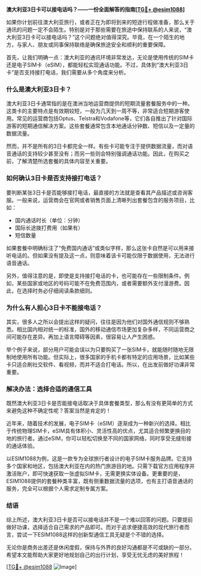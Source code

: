 **澳大利亚3日卡可以接电话吗？——一份全面解答的指南[[TG💪+ @esim1088](https://t.me/s/esim1088)]**

如果你计划前往澳大利亚旅行，或者正在为即将到来的短途行程做准备，那么关于通讯的问题一定不会陌生。特别是对于那些需要在旅途中保持联系的人来说，“澳大利亚3日卡可以接电话吗？”这个问题绝对值得深究。毕竟，在一个陌生的地方，与家人、朋友或同事保持联络是确保旅途安全和顺利的重要保障。

首先，让我们明确一点：澳大利亚的通讯环境非常发达，无论是使用传统的SIM卡还是电子SIM卡（eSIM），都能轻松实现通话功能。不过，具体到“澳大利亚3日卡”是否支持接打电话，我们需要从多个角度来分析。

### **什么是澳大利亚3日卡？**

澳大利亚3日卡通常指的是在澳洲当地运营商提供的短期流量套餐服务中的一种。这类卡的主要特点是有效期较短，一般为几天到一周不等，非常适合短期游客使用。常见的运营商包括Optus、Telstra和Vodafone等，它们各自推出了针对国际游客的短期通信解决方案。这些套餐通常包含本地通话分钟数、短信以及一定量的数据流量。

然而，并不是所有的3日卡都完全一样。有些卡可能专注于提供数据流量，而对语音通话的支持较少甚至没有；而另一些则会特别强调通话功能。因此，在购买之前，了解清楚所选套餐的具体内容至关重要。

### **如何确认3日卡是否支持接打电话？**

要判断某张3日卡是否能够接打电话，最直接的方法就是查看其产品描述或咨询客服。一般来说，运营商会在官网或者销售页面上清晰列出套餐包含的服务项目，比如：

- 国内通话时长（单位：分钟）
- 国际长途拨打费用（如果有）
- 短信数量

如果套餐中明确标注了“免费国内通话”或类似字样，那么这张卡自然是可以用来接听电话的。但如果没有提及这一点，则意味着该卡可能仅限于数据使用，无法进行语音通话。

另外，值得注意的是，即使是支持接打电话的卡，也可能存在一些限制条件。例如，某些国家或地区的号码可能不在免费范围内，或者需要额外支付漫游费。因此，在选择时务必仔细阅读条款细则。

### **为什么有人担心3日卡不能接电话？**

其实，很多人之所以会提出这样的疑问，往往是因为他们对国外通信规则不够熟悉。相比国内相对统一的标准，国外的移动通信市场更加复杂多样，不同运营商之间可能存在差异。再加上语言障碍等因素，很容易让人产生困惑。

举个例子来说，部分用户可能会误以为只要购买了一张SIM卡，就能随时随地无限制地使用所有功能。但实际上，很多国家的手机卡都有特定的应用场景，比如某些卡只适合刷社交软件、看视频，而并不适合打电话。所以，在出发前做好功课非常重要。

### **解决办法：选择合适的通信工具**

既然澳大利亚3日卡是否能接电话取决于具体套餐类型，那么有没有更简单的方式来避免这种不确定性呢？答案当然是肯定的！

近年来，随着技术的发展，电子SIM卡（eSIM）逐渐成为一种新兴的选择。相比于传统物理SIM卡，eSIM具有体积小、灵活性高的优点，尤其适合频繁更换目的地的旅行者。通过eSIM，你可以轻松切换至不同的国家网络，同时享受无缝衔接的通话体验。

以ESIM1088为例，这是一款专为全球旅行者设计的电子SIM卡服务品牌。它支持多个国家和地区，包括澳大利亚在内的热门旅游目的地。只需下载官方应用程序并激活账户，即可快速获取一张虚拟SIM卡，无需更换实体设备。更重要的是，ESIM1088提供的套餐种类丰富，既有侧重数据流量的选项，也有主打语音通话的服务，完全可以根据个人需求定制专属方案。

### **结语**

综上所述，澳大利亚3日卡是否可以接电话并不是一个难以回答的问题。只要提前做好功课，选择适合自己需求的产品即可。而对于追求便捷高效的现代旅行者而言，尝试一下ESIM1088这样的创新型通信工具无疑是个不错的选择。

无论你是商务出差还是休闲度假，保持与外界的良好沟通都是不可或缺的一部分。希望本文能帮助大家更好地规划自己的出行计划，享受无忧无虑的美好旅程！

[[TG💪+ @esim1088](https://t.me/s/esim1088) ![Image](https://i.postimg.cc/4NQfJmqS/Snipaste-2025-05-13-00-14-12.png)]